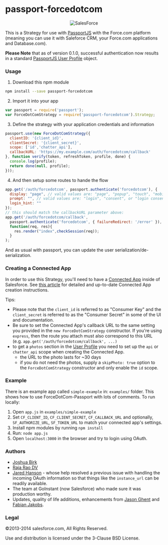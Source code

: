 # passport-forcedotcom

<p align="center">
  <img src="https://raw.github.com/joshbirk/passport-forcedotcom/master/images/sf.png" alt="SalesForce" />
</p>

This is a Strategy for use with [PassportJS](http://passportjs.org) with the
Force.com platform (meaning you can use it with Saleforce CRM, your Force.com
applications and Database.com).

**Please Note** that as of version 0.1.0, successful authentication now results
in a standard [PassportJS User Profile](http://passportjs.org/guide/profile/)
object.

### Usage

1. Download this npm module

```sh
npm install --save passport-forcedotcom
```

2. Import it into your app

```javascript
var passport = require('passport');
var ForceDotComStrategy = require('passport-forcedotcom').Strategy;
```

3. Define the strategy with your application credentials and information

```javascript
passport.use(new ForceDotComStrategy({
  clientID: '{client_id}',
  clientSecret: '{client_secret}',
  scope: ['id','chatter_api'],
  callbackURL: 'https://my.example.com/auth/forcedotcom/callback'
}, function verify(token, refreshToken, profile, done) {
  console.log(profile);
  return done(null, profile);
}));
```

4. And then setup some routes to hande the flow

```javascript
app.get('/auth/forcedotcom', passport.authenticate('forcedotcom'), {
  display: "page", // valid values are: "page", "popup", "touch", "mobile"
  prompt: "", // valid values are: "login", "consent", or "login consent"
  login_hint: ""
});
// this should match the callbackURL parameter above:
app.get('/auth/forcedotcom/callback',
  passport.authenticate('forcedotcom', { failureRedirect: '/error' }),
  function(req, res){
    res.render("index",checkSession(req));
  }
);
```

And as usual with passport, you can update the user serialization/de-serialization.

### Creating a Connected App

In order to use this Strategy, you'll need to have a [Connected
App](https://help.salesforce.com/apex/HTViewHelpDoc?id=connected_app_overview.htm)
inside of Salesforce.  See [this
article](https://help.salesforce.com/apex/HTViewHelpDoc?id=connected_app_create.htm)
for detailed and up-to-date Connected App creation instructions.

Tips:

- Please note that the `client_id` is referred to as "Consumer Key" and the
  `client_secret` is referred to as the "Consumer Secret" in some of the UI and
  documentation.
- Be sure to set the Connected App's callback URL to the same setting you
  provided in the `new ForceDotComStrategy` constructor.  If you're using
  `express`, then the route you attach must also correspond to this URL (e.g.
  `app.get('/auth/forcedotcom/callback', ...)`
- to get a `photos` section in the [User
  Profile](http://passportjs.org/guide/profile/) you need to set up the `api`
  or `chatter_api` scope when creating the Connected App.
  - the URL to the photo lasts for ~30 days
  - if you do not need the photos, supply a `skipPhoto: true` option to the
    `ForceDotComStrategy` constructor and only enable the `id` scope.

### Example

There is an example app called `simple-example` in: `examples/` folder. This shows how to use ForceDotCom-Passport with lots of comments.
To run locally:

1. Open `app.js` in `examples/simple-example`
2. Set `CF_CLIENT_ID`, `CF_CLIENT_SECRET`, `CF_CALLBACK_URL` and optionally, `SF_AUTHORIZE_URL`,  `SF_TOKEN_URL` to match your connected app's settings.
3. Install npm modules by running `npm install`
4. Run: `node app.js`
5. Open `localhost:3000` in the browser and try to login using OAuth.

### Authors

- <a href='https://twitter.com/joshbirk' target='_blank'>Joshua Birk</a>
- <a href='https://twitter.comrajaraodv' target='_blank'> Raja Rao DV </a>
- <a href='https://twitter.com/jaredhanson' target='_blank'>Jared Hanson</a> -
  whose help resolved a previous issue with handling the incoming OAuth
  information so that things like the `instance_url` can be readily available.
- The team at GoInstant (now Salesforce) who made sure it was production worthy.
- Updates, quality of life additions, enhancements from <a href="http://absurdnerd.co">Jason Ghent</a> and <a href="https://c9.io">Fabian Jakobs</a>.

### Legal

©2013-2014 salesforce.com, All Rights Reserved.

Use and distribution is licensed under the 3-Clause BSD License.
